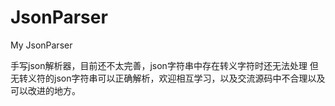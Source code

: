 # JsonParser
My JsonParser

手写json解析器，目前还不太完善，json字符串中存在转义字符时还无法处理
但无转义符的json字符串可以正确解析，欢迎相互学习，以及交流源码中不合理以及可以改进的地方。
